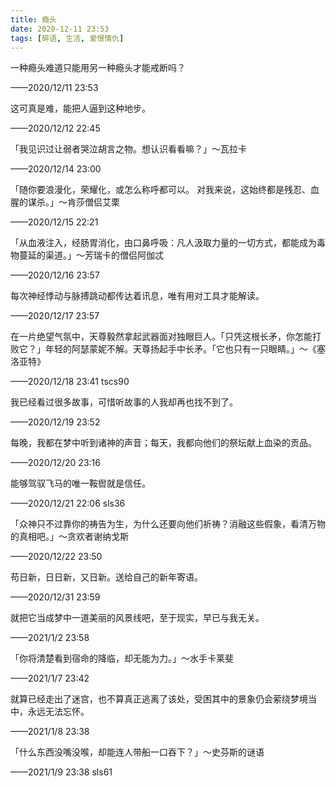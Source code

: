 ```yaml
---
title: 瘾头
date: 2020-12-11 23:53
tags: [碎语, 生活, 爱恨情仇]
---
```


一种瘾头难道只能用另一种瘾头才能戒断吗？

——2020/12/11 23:53

这可真是难，能把人逼到这种地步。

——2020/12/12 22:45

「我见识过让弱者哭泣胡言之物。想认识看看嘛？」～瓦拉卡
 
——2020/12/14 23:00

「随你要浪漫化，荣耀化，或怎么称呼都可以。 对我来说，这始终都是残忍、血腥的谋杀。」～肯莎僧侣艾栗

——2020/12/15 22:21

「从血液注入，经肠胃消化，由口鼻呼吸：凡人汲取力量的一切方式，都能成为毒物蔓延的渠道。」～芳瑞卡的僧侣阿伽忒

——2020/12/16 23:57

每次神经悸动与脉搏跳动都传达着讯息，唯有用对工具才能解读。

——2020/12/17 23:57

在一片绝望气氛中，天尊毅然拿起武器面对独眼巨人。「只凭这根长矛，你怎能打败它？」年轻的阿瑟蒙妮不解。天尊扬起手中长矛。「它也只有一只眼睛。」～《塞洛亚特》

——2020/12/18 23:41 tscs90

我已经看过很多故事，可惜听故事的人我却再也找不到了。

——2020/12/19 23:52

每晚，我都在梦中听到诸神的声音；每天，我都向他们的祭坛献上血染的贡品。

——2020/12/20 23:16

能够驾驭飞马的唯一鞍辔就是信任。

——2020/12/21 22:06 sls36

「众神只不过靠你的祷告为生，为什么还要向他们祈祷？消融这些假象，看清万物的真相吧。」～贪欢者谢纳戈斯

——2020/12/22 23:50

苟日新，日日新，又日新。送给自己的新年寄语。

——2020/12/31 23:59 

就把它当成梦中一道美丽的风景线吧，至于现实，早已与我无关。

——2021/1/2 23:58

「你将清楚看到宿命的降临，却无能为力。」～水手卡莱斐

——2021/1/7 23:42

就算已经走出了迷宫，也不算真正逃离了该处，受困其中的景象仍会萦绕梦境当中，永远无法忘怀。

——2021/1/8 23:38

「什么东西没嘴没喉，却能连人带船一口吞下？」～史芬斯的谜语

——2021/1/9 23:38  sls61
